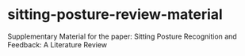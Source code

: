 # sitting-posture-review-material
Supplementary Material for the paper: Sitting Posture Recognition and Feedback: A Literature Review
